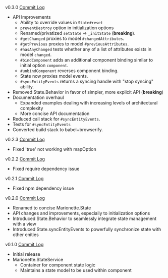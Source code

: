 v0.3.0 [Commit Log](https://github.com/Squareknot/marionette.state/compare/v0.2.3...v0.3.0)

- API Improvements
  - Ability to override values in `State#reset`
  - `preventDestroy` option in initialization options
  - Renamed/privatized `setState` => `_initState` (**breaking**).
  - `#getChanged` proxies to model `#changedAttributes`.
  - `#getPrevious` proxies to model `#previousAttributes`.
  - `#hasAnyChanged` tests whether any of a list of attributes exists in model `changed`.
  - `#bindComponent` adds an additional component binding similar to initial option `component`.
  - `#unbindComponent` reverses component binding.
  - State now proxies model events.
  - `#syncEntityEvents` returns a syncing handle with "stop syncing" ability.
- Removed State.Behavior in favor of simpler, more explicit API (**breaking**)
- Documentation overhaul
  - Expanded examples dealing with increasing levels of architectural complexity
  - More concise API documentation
- Reduced call stack for `#syncEntityEvents`.
- Tests for `#syncEntityEvents`
- Converted build stack to babel+browserify.

v0.2.3 [Commit Log](https://github.com/Squareknot/marionette.state/compare/v0.2.2...v0.2.3)

- Fixed 'true' not working with mapOption

v0.2.2 [Commit Log](https://github.com/Squareknot/marionette.state/compare/v0.2.1...v0.2.2)

- Fixed require dependency issue

v0.2.1 [Commit Log](https://github.com/Squareknot/marionette.state/compare/v0.2.0...v0.2.1)

- Fixed npm dependency issue

v0.2.0 [Commit Log](https://github.com/Squareknot/marionette.state/compare/v0.1.0...v0.2.0)

- Renamed to concise Marionette.State
- API changes and improvements, especially to initialization options
- Introduced State.Behavior to seamlessly integrate state management with a view
- Introduced State.syncEntityEvents to powerfully synchronize state with other enities

v0.1.0 [Commit Log](https://github.com/Squareknot/marionette.state/commits/v0.1.0)

- Initial release
- Marionette.StateService
  - Container for component state logic
  - Maintains a state model to be used within component
